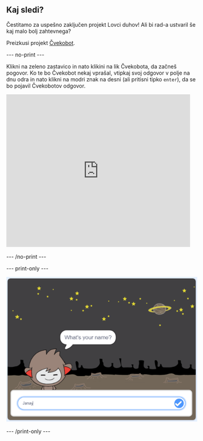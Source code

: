## Kaj sledi?

Čestitamo za uspešno zaključen projekt Lovci duhov! Ali bi rad-a ustvaril še kaj malo bolj zahtevnega?

Preizkusi projekt [Čvekobot](https://projects.raspberrypi.org/en/projects/chatbot?utm_source=pathway&utm_medium=whatnext&utm_campaign=projects).

\--- no-print \---

Klikni na zeleno zastavico in nato klikini na lik Čvekobota, da začneš pogovor. Ko te bo Čvekobot nekaj vprašal, vtipkaj svoj odgovor v polje na dnu odra in nato klikni na modri znak na desni (ali pritisni tipko `enter`), da se bo pojavil Čvekobotov odgovor.

<div class="scratch-preview">
  <iframe allowtransparency="true" width="485" height="402" src="https://scratch.mit.edu/projects/embed/248864190/?autostart=false" 
  frameborder="0" scrolling="no"></iframe>
</div>

\--- /no-print \---

\--- print-only \---

![dokončan projekt](images/chatbot-preview.png)

\--- /print-only \---